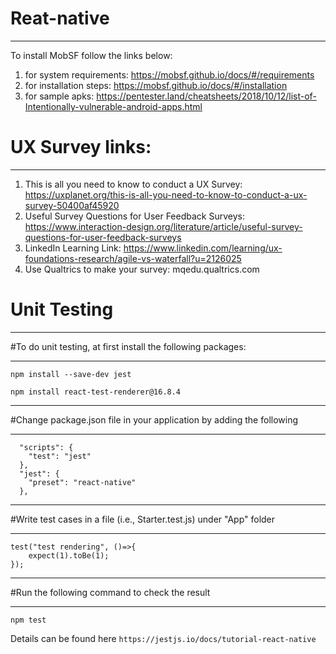 # Reat-native
_________________________________________
To install MobSF follow the links below:

1. for system requirements: https://mobsf.github.io/docs/#/requirements
2. for installation steps: https://mobsf.github.io/docs/#/installation
3. for sample apks: https://pentester.land/cheatsheets/2018/10/12/list-of-Intentionally-vulnerable-android-apps.html


# UX Survey links:
_________________________________________
1. This is all you need to know to conduct a UX Survey:
   https://uxplanet.org/this-is-all-you-need-to-know-to-conduct-a-ux-survey-50400af45920
2. Useful Survey Questions for User Feedback Surveys: 
   https://www.interaction-design.org/literature/article/useful-survey-questions-for-user-feedback-surveys
3. LinkedIn Learning Link:
   https://www.linkedin.com/learning/ux-foundations-research/agile-vs-waterfall?u=2126025
4. Use Qualtrics to make your survey: mqedu.qualtrics.com 


# Unit Testing
_________________________________________
#To do unit testing,
at first install the following packages:
________________________________________

```npm install --save-dev jest```

```npm install react-test-renderer@16.8.4```

_______________________________________________________________________
#Change package.json file in your application by adding the following
_______________________________________________________________________
```
  "scripts": {
    "test": "jest"
  },
  "jest": {
    "preset": "react-native"
  },
 ``` 
____________________________________________________________________
#Write test cases in a file (i.e., Starter.test.js) under "App" folder
____________________________________________________________________
```
test("test rendering", ()=>{
	expect(1).toBe(1);	
});
```
______________________________________________
#Run the following command to check the result
______________________________________________

```npm test```

Details can be found here ```https://jestjs.io/docs/tutorial-react-native```
